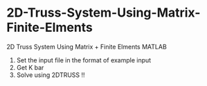 # 2D-Truss-System-Using-Matrix-Finite-Elments
2D Truss System Using Matrix + Finite Elments MATLAB

1. Set the input file in the format of example input
2. Get K bar
3. Solve using 2DTRUSS !!
